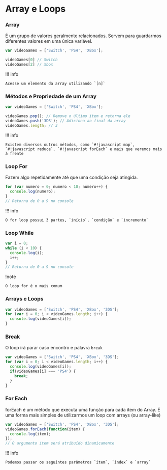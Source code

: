# Array e Loops

### Array

É um grupo de valores geralmente relacionados. Servem para guardarmos diferentes valores em uma única variável.

```js
var videoGames = ['Switch', 'PS4', 'XBox'];

videoGames[0] // Switch
videoGames[2] // Xbox
```
!!! info

    Acesse um elemento da array utilizando `[n]`

### Métodos e Propriedade de um Array

```js
var videoGames = ['Switch', 'PS4', 'XBox'];

videoGames.pop(); // Remove o último item e retorna ele
videoGames.push('3DS'); // Adiciona ao final da array
videoGames.length; // 3
```
!!! info

    Existem diversos outros métodos, como `#!javascript map`, `#!javascript reduce`, `#!javascript forEach` e mais que veremos mais à frente

### Loop For

Fazem algo repetidamente até que uma condição seja atingida.

```js
for (var numero = 0; numero < 10; numero++) {
  console.log(numero);
}
// Retorna de 0 a 9 no console
```
!!! info

    O for loop possui 3 partes, `início`, `condição` e `incremento`

### Loop While

```js
var i = 0;
while (i < 10) {
  console.log(i);
  i++;
}
// Retorna de 0 a 9 no console
```
!note 

    O loop for é o mais comum

### Arrays e Loops 

```js
var videoGames = ['Switch', 'PS4', 'XBox', '3DS'];
for (var i = 0; i < videoGames.length; i++) {
  console.log(videoGames[i]);
}
```

### Break

O loop irá parar caso encontro e palavra `break`

```js
var videoGames = ['Switch', 'PS4', 'XBox', '3DS'];
for (var i = 0; i < videoGames.length; i++) {
  console.log(videoGames[i]);
  if(videoGames[i] === 'PS4') {
    break;
  }
}
```

### For Each
forEach é um método que executa uma função para cada item do Array. É uma forma mais simples de utilizarmos um loop com arrays (ou array-like)


```js
var videoGames = ['Switch', 'PS4', 'XBox', '3DS'];
videoGames.forEach(function(item) {
  console.log(item);
});
// O argumento item será atribuído dinamicamente
```

!!! info 

    Podemos passar os seguintes parâmetros `item`, `index` e `array`







